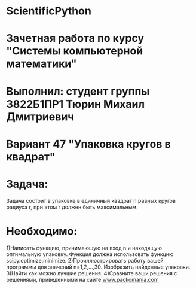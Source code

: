 # ScientificPython
# Зачетная работа по курсу "Системы компьютерной математики"
# Выполнил: студент группы 3822Б1ПР1 Тюрин Михаил Дмитриевич
# Вариант 47 "Упаковка кругов в квадрат"

# Задача:
Задача состоит в упаковке в единичный квадрат n равных кругов радиуса r, при этом r должен быть максимальным.

# Необходимо:
1)Написать функцию, принимающую на вход n и находящую оптимальную упаковку. Функция должна использовать функцию scipy.optimize.minimize.
2)Проиллюстрировать работу вашей программы для значений n=1,2,…,30. Изобразить найденные упаковки.
3)Найти как можно лучшие решения.
4)Сравните ваши решения с решениями, приведенными на сайте www.packomania.com
